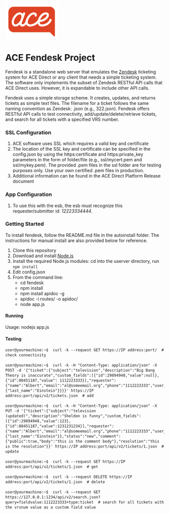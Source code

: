 ![](images/acesmall.png)

# ACE Fendesk Project

Fendesk is a standalone web server that emulates the [Zendesk](https://www.zendesk.com/) ticketing system for ACE Direct or any client that needs a simple ticketing system. The software only implements the subset of Zendesk RESTful API calls that ACE Direct uses. However, it is expandable to include other API calls.

Fendesk uses a simple storage scheme. It creates, updates, and returns tickets as simple text files. The filename for a ticket follows the same naming convention as Zendesk: <ticketno>.json (e.g., 322.json). Fendesk offers RESTful API calls to test connectivity, add/update/delete/retrieve tickets, and search for all tickets with a specified VRS number.

### SSL Configuration

1. ACE software uses SSL which requires a valid key and certificate
1. The location of the SSL key and certificate can be specified in the config.json by using the https:certificate and https:private_key parameters in the form of folder/file (e.g., ssl/mycert.pem and ssl/mykey.pem). The provided .pem files in the ssl folder are for testing purposes only. Use your own certified .pem files in production.
1. Additional information can be found in the ACE Direct Platform Release document

### App Configuration

1. To use this with the esb, the esb must recognize this requester/submitter id: *12223334444*.

### Getting Started

To install fendesk, follow the README.md file in the autoinstall folder. The instructions for manual install are also provided below for reference.
1. Clone this repository
1. Download and install [Node.js](https://nodejs.org/en/)
1. Install the required Node.js modules: cd into the userver directory, run `npm install`
1. Edit config.json
1. From the command line:
    * cd fendesk
    * npm install
    * npm install apidoc -g
    * apidoc -i routes/ -o apidoc/
    * node app.js

#### Running

Usage: nodejs app.js

#### Testing

```
user@yourmachine:~$  curl -k --request GET https://IP address:port/  # check connectivity

user@yourmachine:~$  curl -k -H "Content-Type: application/json" -X POST -d '{"ticket":{"subject":"television","description":"Big Bang Theory is inaccurate","custom_fields":[{"id":29894948,"value":null},{"id":80451187,"value": 1112223333}],"requester":{"name":"Albert","email":"al@someemail.org","phone":"1112223333","user_fields":{"last_name":"Einstein"}}}}' https://IP address:port/api/v2/tickets.json  # add

user@yourmachine:~$  curl -k -H "Content-Type: application/json" -X PUT -d '{"ticket":{"subject":"television (updated)","description":"Sheldon is funny","custom_fields":[{"id":29894948,"value":123},{"id":80451187,"value":1231231234}],"requester":{"name":"Albert","email":"al@someemail.org","phone":"1112223333","user_fields":{"last_name":"Einstein"}},"status":"new","comment":{"public":true,"body":"this is the comment body"},"resolution":"this is the resolution"}}' https://IP address:port/api/v2/tickets/1.json  # update

user@yourmachine:~$  curl -k --request GET https://IP address:port/api/v2/tickets/1.json  # get

user@yourmachine:~$  curl -k --request DELETE https://IP address:port/api/v2/tickets/1.json  # delete

user@yourmachine:~$  curl -k --request GET https://127.0.0.1:1234/api/v2/search.json?query=fieldvalue:1112223333+type:ticket  # search for all tickets with the vrsnum value as a custom field value
```
